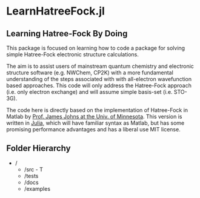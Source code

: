 # LearnHatreeFock.jl

## Learning Hatree-Fock By Doing

This package is focused on learning how to code a package for solving simple Hatree-Fock electronic structure calculations. 

The aim is to assist users of mainstream quantum chemistry and electronic structure software (e.g. NWChem, CP2K) with a more fundamental understanding of the steps associated with with all-electron wavefunction based approaches. This code will only address the Hatree-Fock approach (i.e. only electron exchange) and will assume simple basis-set (i.e. STO-3G). 

The code here is directly based on the implementation of Hatree-Fock in Matlab by [Prof. James Johns at the Univ. of Minnesota](http://www1.chem.umn.edu/groups/johns/index.html). This version is written in [Julia](https://julialang.org/), which will have familiar syntax as Matlab, but has some promising performance advantages and has a liberal use MIT license.


## Folder Hierarchy
- /
  - /src - T
  - /tests
  - /docs
  - /examples  


